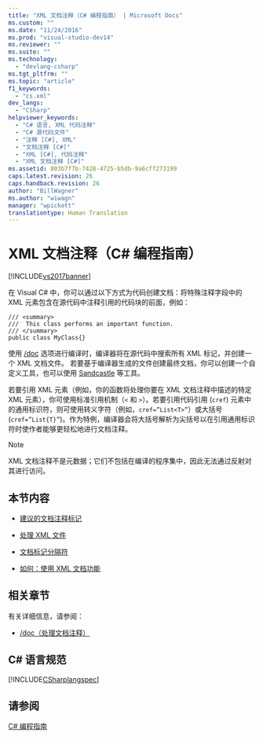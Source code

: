 ```yaml
---
title: "XML 文档注释（C# 编程指南） | Microsoft Docs"
ms.custom: ""
ms.date: "11/24/2016"
ms.prod: "visual-studio-dev14"
ms.reviewer: ""
ms.suite: ""
ms.technology: 
  - "devlang-csharp"
ms.tgt_pltfrm: ""
ms.topic: "article"
f1_keywords: 
  - "cs.xml"
dev_langs: 
  - "CSharp"
helpviewer_keywords: 
  - "C# 语言, XML 代码注释"
  - "C# 源代码文件"
  - "注释 [C#], XML"
  - "文档注释 [C#]"
  - "XML [C#], 代码注释"
  - "XML 文档注释 [C#]"
ms.assetid: 803b7f7b-7428-4725-b5db-9a6cff273199
caps.latest.revision: 26
caps.handback.revision: 26
author: "BillWagner"
ms.author: "wiwagn"
manager: "wpickett"
translationtype: Human Translation
---
```

# XML 文档注释（C# 编程指南）
[!INCLUDE[vs2017banner](../../../csharp/includes/vs2017banner.md)]

在 Visual C\# 中，你可以通过以下方式为代码创建文档：将特殊注释字段中的 XML 元素包含在源代码中注释引用的代码块的前面，例如：  
  
```  
/// <summary>  
///  This class performs an important function.  
/// </summary>  
public class MyClass{}  
```  
  
 使用 [\/doc](../../../csharp/language-reference/compiler-options/doc-compiler-option.md) 选项进行编译时，编译器将在源代码中搜索所有 XML 标记，并创建一个 XML 文档文件。  若要基于编译器生成的文件创建最终文档，你可以创建一个自定义工具，也可以使用 [Sandcastle](http://go.microsoft.com/fwlink/?LinkId=124061) 等工具。  
  
 若要引用 XML 元素（例如，你的函数将处理你要在 XML 文档注释中描述的特定 XML 元素），你可使用标准引用机制（`<` 和 `>`）。若要引用代码引用 \(`cref`\) 元素中的通用标识符，则可使用转义字符（例如，`cref=”List<T>”`）或大括号 \(`cref=”List{T}”`\)。作为特例，编译器会将大括号解析为尖括号以在引用通用标识符时使作者能够更轻松地进行文档注释。  
  
> [!NOTE]
>  XML 文档注释不是元数据；它们不包括在编译的程序集中，因此无法通过反射对其进行访问。  
  
## 本节内容  
  
-   [建议的文档注释标记](../../../csharp/programming-guide/xmldoc/recommended-tags-for-documentation-comments.md)  
  
-   [处理 XML 文件](../../../csharp/programming-guide/xmldoc/processing-the-xml-file.md)  
  
-   [文档标记分隔符](../../../csharp/programming-guide/xmldoc/delimiters-for-documentation-tags.md)  
  
-   [如何：使用 XML 文档功能](../../../csharp/programming-guide/xmldoc/how-to-use-the-xml-documentation-features.md)  
  
## 相关章节  
 有关详细信息，请参阅：  
  
-   [\/doc（处理文档注释）](../../../csharp/language-reference/compiler-options/doc-compiler-option.md)  
  
## C\# 语言规范  
 [!INCLUDE[CSharplangspec](../../../csharp/language-reference/keywords/includes/csharplangspec_md.md)]  
  
## 请参阅  
 [C\# 编程指南](../../../csharp/programming-guide/index.md)